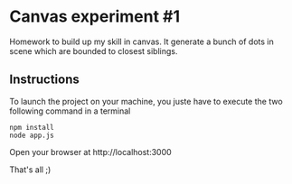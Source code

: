 # Canvas experiment #1
Homework to build up my skill in canvas. It generate a bunch of dots in scene which are bounded to closest siblings.

## Instructions
To launch the project on your machine, you juste have to execute the two following command in a terminal

```
npm install
node app.js
```

Open your browser at http://localhost:3000

That's all ;)
